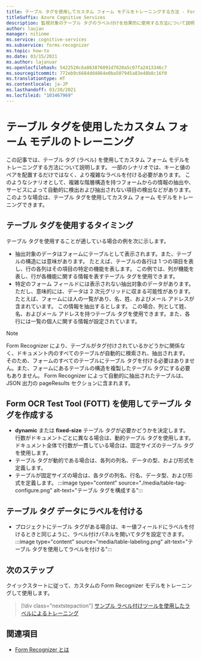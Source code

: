 ```yaml
---
title: テーブル タグを使用してカスタム フォーム モデルをトレーニングする方法 - Form Recognizer
titleSuffix: Azure Cognitive Services
description: 監視対象のテーブル タグのラベル付けを効果的に使用する方法について説明します。
author: laujan
manager: nitinme
ms.service: cognitive-services
ms.subservice: forms-recognizer
ms.topic: how-to
ms.date: 03/15/2021
ms.author: lajanuar
ms.openlocfilehash: 5422520c6a863876091d7820a5c07fa2413346c7
ms.sourcegitcommit: 772eb9c6684dd4864e0ba507945a83e48b8c16f0
ms.translationtype: HT
ms.contentlocale: ja-JP
ms.lasthandoff: 03/20/2021
ms.locfileid: "103467969"
---
```

# <a name="use-table-tags-to-train-your-custom-form-model"></a>テーブル タグを使用したカスタム フォーム モデルのトレーニング

この記事では、テーブル タグ (ラベル) を使用してカスタム フォーム モデルをトレーニングする方法について説明します。 一部のシナリオでは、キーと値のペアを配置するだけではなく、より複雑なラベルを付ける必要があります。 このようなシナリオとして、複雑な階層構造を持つフォームからの情報の抽出や、サービスによって自動的に検出および抽出されない項目の検出などがあります。 このような場合は、テーブル タグを使用してカスタム フォーム モデルをトレーニングできます。

## <a name="when-should-i-use-table-tags"></a>テーブル タグを使用するタイミング

テーブル タグを使用することが適している場合の例を次に示します。

- 抽出対象のデータはフォームにテーブルとして表示されます。また、テーブルの構造には意味があります。 たとえば、テーブルの各行は 1 つの項目を表し、行の各列はその項目の特定の機能を表します。 この例では、列が機能を表し、行が各機能に関する情報を表すテーブル タグを使用できます。
- 特定のフォーム フィールドには表示されない抽出対象のデータがあります。ただし、意味的には、データは 2 次元グリッドに収まる可能性があります。 たとえば、フォームには人の一覧があり、名、姓、およびメール アドレスが含まれています。 この情報を抽出するとします。 この場合、列として姓、名、およびメール アドレスを持つテーブル タグを使用できます。また、各行には一覧の個人に関する情報が設定されています。

> [!NOTE]
> Form Recognizer により、テーブルがタグ付けされているかどうかに関係なく、ドキュメント内のすべてのテーブルが自動的に検索され、抽出されます。 そのため、フォームのすべてのテーブルにテーブル タグを付ける必要はありません。また、フォームにあるテーブルの構造を複製したテーブル タグにする必要もありません。 Form Recognizer によって自動的に抽出されたテーブルは、JSON 出力の pageResults セクションに含まれます。

## <a name="create-a-table-tag-with-form-ocr-test-tool-fott"></a>Form OCR Test Tool (FOTT) を使用してテーブル タグを作成する
<!-- markdownlint-disable MD004 -->
* **dynamic** または **fixed-size** テーブル タグが必要かどうかを決定します。 行数がドキュメントごとに異なる場合は、動的テーブル タグを使用します。 ドキュメント全体で行数が一貫している場合は、固定サイズのテーブル タグを使用します。
* テーブル タグが動的である場合は、各列の列名、データの型、および形式を定義します。
* テーブルが固定サイズの場合は、各タグの列名、行名、データ型、および形式を定義します。
:::image type="content" source="./media/table-tag-configure.png" alt-text="テーブル タグを構成する":::

## <a name="label-your-table-tag-data"></a>テーブル タグ データにラベルを付ける

* プロジェクトにテーブル タグがある場合は、キー値フィールドにラベルを付けるときと同じように、ラベル付けパネルを開いてタグを設定できます。
:::image type="content" source="media/table-labeling.png" alt-text="テーブル タグを使用してラベルを付ける":::

## <a name="next-steps"></a>次のステップ

クイックスタートに従って、カスタムの Form Recognizer モデルをトレーニングして使用します。

> [!div class="nextstepaction"]
> [サンプル ラベル付けツールを使用したラベルによるトレーニング](quickstarts/label-tool.md)

## <a name="see-also"></a>関連項目

* [Form Recognizer とは](overview.md)
>
